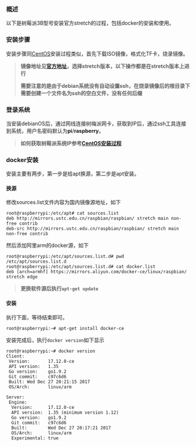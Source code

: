 ### 概述

以下是树莓派3B型号安装官方stretch的过程，包括docker的安装和使用。

### 安装步骤

安装步骤同[CentOS](https://github.com/itrackbird/raspbian)安装过程类似，首先下载ISO镜像，格式化TF卡，烧录镜像。

> **镜像地址见[官方地址](http://downloads.raspberrypi.org/raspbian/images)，选择stretch版本，以下操作都是在stretch版本上进行**
>
> **需要注意的是由于debian系统没有自动设置ssh，在烧录镜像后的根目录下需要创建一个文件名为ssh的空白文件，没有任何后缀**

### 登录系统

当安装debianOS后，通过网线连接树梅派网卡，获取到IP后，通过ssh工具连接到系统，用户名密码默认为**pi**/**raspberry**。

> **如何获取树莓派系统IP参考[CentOS安装过程](https://github.com/itrackbird/raspbian)**

### docker安装

安装主要有两步，第一步是给apt换源，第二步是apt安装。

#### 换源

修改sources.list文件内容为国内镜像源地址，如下

```
root@raspberrypi:/etc/apt# cat sources.list
deb http://mirrors.ustc.edu.cn/raspbian/raspbian/ stretch main non-free contrib
deb-src http://mirrors.ustc.edu.cn/raspbian/raspbian/ stretch main non-free contrib
```

然后添加阿里arm的docker源，如下

```she
root@raspberrypi:/etc/apt/sources.list.d# pwd
/etc/apt/sources.list.d
root@raspberrypi:/etc/apt/sources.list.d# cat docker.list
deb [arch=armhf] https://mirrors.aliyun.com/docker-ce/linux/raspbian/ stretch edge
```

> **更换软件源后执行`apt-get update`**

#### 安装

执行下面，等待结束即可。

```she
root@raspberrypi:~# apt-get install docker-ce
```

安装完成后，执行`docker version`如下显示

```she
root@raspberrypi:~# docker version
Client:
 Version:       17.12.0-ce
 API version:   1.35
 Go version:    go1.9.2
 Git commit:    c97c6d6
 Built: Wed Dec 27 20:21:15 2017
 OS/Arch:       linux/arm

Server:
 Engine:
  Version:      17.12.0-ce
  API version:  1.35 (minimum version 1.12)
  Go version:   go1.9.2
  Git commit:   c97c6d6
  Built:        Wed Dec 27 20:17:21 2017
  OS/Arch:      linux/arm
  Experimental: true
```

